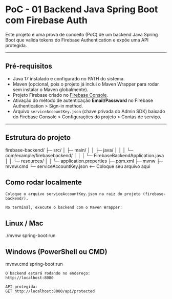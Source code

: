 # PoC - 01 Backend Java Spring Boot com Firebase Auth

Este projeto é uma prova de conceito (PoC) de um backend Java Spring Boot que valida tokens do Firebase Authentication e expõe uma API protegida.

---

## Pré-requisitos

- Java 17 instalado e configurado no PATH do sistema.
- Maven (opcional, pois o projeto já inclui o Maven Wrapper para rodar sem instalar o Maven globalmente).
- Projeto Firebase criado no [Firebase Console](https://console.firebase.google.com/).
- Ativação do método de autenticação **Email/Password** no Firebase Authentication > Sign-in method.
- Arquivo `serviceAccountKey.json` (chave privada do Admin SDK) baixado do Firebase Console > Configurações do projeto > Contas de serviço.

---

## Estrutura do projeto

firebase-backend/
├─ src/
│ ├─ main/
│ │ ├─ java/
│ │ │ └─ com/example/firebasebackend/
│ │ │ └─ FirebaseBackendApplication.java
│ │ └─ resources/
│ │ └─ application.properties
├─ pom.xml
├─ mvnw
├─ mvnw.cmd
└─ serviceAccountKey.json <-- Coloque seu arquivo aqui

## Como rodar localmente

    Coloque o arquivo serviceAccountKey.json na raiz do projeto (firebase-backend/).

    No terminal, execute o backend com o Maven Wrapper:

## Linux / Mac
./mvnw spring-boot:run

## Windows (PowerShell ou CMD)
mvnw.cmd spring-boot:run

    O backend estará rodando no endereço:
    http://localhost:8080

    API protegida:
    GET http://localhost:8080/api/protected
